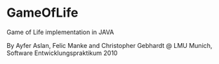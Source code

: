 GameOfLife
==========

Game of Life implementation in JAVA

By Ayfer Aslan, Felic Manke and Christopher Gebhardt @ LMU Munich, Software Entwicklungspraktikum 2010

